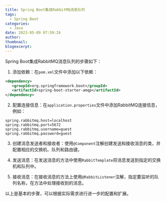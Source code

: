 ```yaml
---
title: Spring Boot集成RabbitMQ消息队列
tags:
  - Spring Boot
categories:
  - Java
date: 2023-05-09 07:59:24
author:
thumbnail:
blogexcerpt:
---
```

Spring Boot集成RabbitMQ消息队列的步骤如下：

1. 添加依赖：在`pom.xml`文件中添加以下依赖：

```xml
<dependency>
   <groupId>org.springframework.boot</groupId>
   <artifactId>spring-boot-starter-amqp</artifactId>
</dependency>
```

2. 配置连接信息：在`application.properties`文件中添加RabbitMQ连接信息，例如：

```properties
spring.rabbitmq.host=localhost
spring.rabbitmq.port=5672
spring.rabbitmq.username=guest
spring.rabbitmq.password=guest
```

3. 创建消息发送者和接收者：使用`@Component`注解创建发送和接收消息的类，并配置相应的交换机、队列和路由键。

4. 发送消息：在发送消息的方法中使用`RabbitTemplate`将消息发送到指定的交换机和队列中。

5. 接收消息：在接收消息的方法上使用`@RabbitListener`注解，指定要监听的队列名称，在方法中处理接收到的消息。

以上是基本的步骤，可以根据实际需求进行进一步的配置和扩展。

